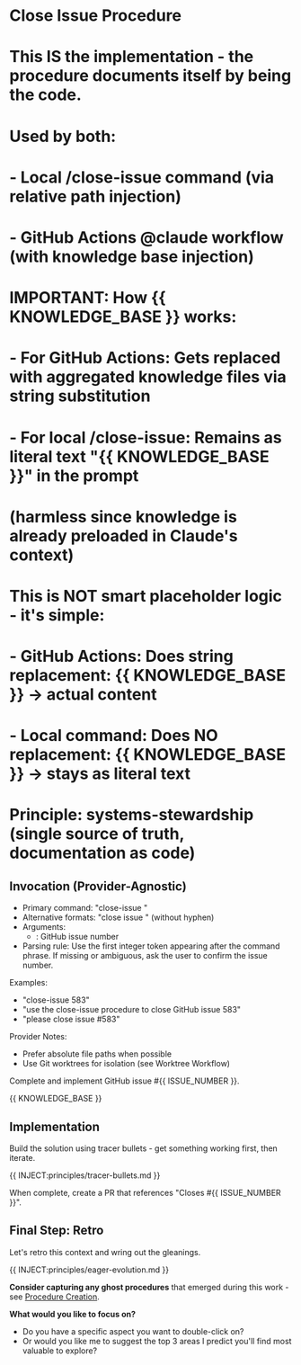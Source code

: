 # Close Issue Procedure
# 
# This IS the implementation - the procedure documents itself by being the code.
# Used by both:
# - Local /close-issue command (via relative path injection)
# - GitHub Actions @claude workflow (with knowledge base injection)
#
# IMPORTANT: How {{ KNOWLEDGE_BASE }} works:
# - For GitHub Actions: Gets replaced with aggregated knowledge files via string substitution
# - For local /close-issue: Remains as literal text "{{ KNOWLEDGE_BASE }}" in the prompt
#   (harmless since knowledge is already preloaded in Claude's context)
# 
# This is NOT smart placeholder logic - it's simple:
# - GitHub Actions: Does string replacement: {{ KNOWLEDGE_BASE }} → actual content
# - Local command: Does NO replacement: {{ KNOWLEDGE_BASE }} → stays as literal text
#
# Principle: systems-stewardship (single source of truth, documentation as code)

## Invocation (Provider-Agnostic)
- Primary command: "close-issue <number>"
- Alternative formats: "close issue <number>" (without hyphen)
- Arguments:
  - <number>: GitHub issue number
- Parsing rule: Use the first integer token appearing after the command phrase. If missing or ambiguous, ask the user to confirm the issue number.

Examples:
- "close-issue 583"
- "use the close-issue procedure to close GitHub issue 583"
- "please close issue #583"

Provider Notes:
- Prefer absolute file paths when possible
- Use Git worktrees for isolation (see Worktree Workflow)

Complete and implement GitHub issue #{{ ISSUE_NUMBER }}.

{{ KNOWLEDGE_BASE }}
<!-- Note: If you see "{{ KNOWLEDGE_BASE }}" above as literal text, you're running locally and knowledge is already preloaded -->

## Implementation
<!-- Contract: Issue context loaded, working in worktree -->
Build the solution using tracer bullets - get something working first, then iterate.

{{ INJECT:principles/tracer-bullets.md }}

When complete, create a PR that references "Closes #{{ ISSUE_NUMBER }}".

## Final Step: Retro
Let's retro this context and wring out the gleanings.

{{ INJECT:principles/eager-evolution.md }}

**Consider capturing any ghost procedures** that emerged during this work - see [Procedure Creation](knowledge/procedures/procedure-creation.md).

**What would you like to focus on?**
- Do you have a specific aspect you want to double-click on?
- Or would you like me to suggest the top 3 areas I predict you'll find most valuable to explore?
